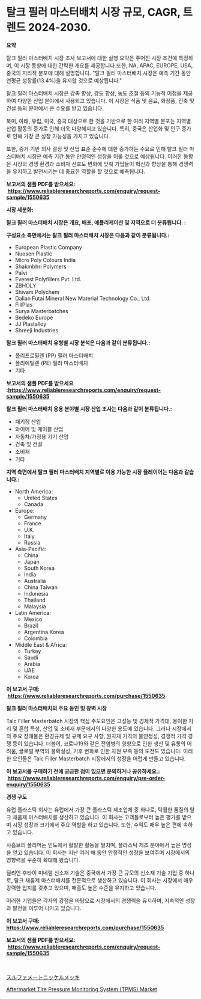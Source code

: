 <p><h1>탈크 필러 마스터배치 시장 규모, CAGR, 트렌드 2024-2030.</h1></p><p><strong>요약</strong></p>
<p><p>탈크 필러 마스터배치 시장 조사 보고서에 대한 실행 요약은 주어진 시장 조건에 특정하며, 이 시장 동향에 대한 간략한 개요를 제공합니다.또한, NA, APAC, EUROPE, USA, 중국의 지리적 분포에 대해 설명합니다. "탈크 필러 마스터배치 시장은 예측 기간 동안 연평균 성장률(13.4%)을 유지할 것으로 예상됩니다."</p><p>탈크 필러 마스터배치 시장은 감촉 향상, 강도 향상, 농도 조절 등의 기능적 이점을 제공하여 다양한 산업 분야에서 사용되고 있습니다. 이 시장은 식품 및 음료, 화장품, 건축 및 건설 등의 분야에서 큰 수요를 받고 있습니다.</p><p>북미, 아태, 유럽, 미국, 중국 대상으로 한 것을 기반으로 한 여러 지역별 분포는 지역별 산업 활동의 증가로 인해 더욱 다양해지고 있습니다. 특히, 중국은 산업화 및 인구 증가로 인해 가장 큰 성장 가능성을 가지고 있습니다.</p><p>또한, 증거 기반 의사 결정 및 산업 표준 준수에 대한 증가하는 수요로 인해 탈크 필러 마스터배치 시장은 예측 기간 동안 안정적인 성장을 이룰 것으로 예상됩니다. 이러한 동향은 시장의 경쟁 환경과 소비자 선호도 변화에 맞춰 기업들이 혁신과 향상을 통해 경쟁력을 유지하고 발전시키는 데 중요한 역할을 할 것으로 예측됩니다.</p></p>
<p><strong>보고서의 샘플 PDF를 받으세요: &nbsp;<a href="https://www.reliableresearchreports.com/enquiry/request-sample/1550635">https://www.reliableresearchreports.com/enquiry/request-sample/1550635</a></strong></p>
<p><strong>시장 세분화:</strong></p>
<p><strong> 탈크 필러 마스터배치 시장은 개요, 배포, 애플리케이션 및 지역으로 더 분류됩니다. :</strong></p>
<p><strong>구성요소 측면에서는 탈크 필러 마스터배치 시장은 다음과 같이 분류됩니다.:</strong></p>
<p><ul><li>European Plastic Company</li><li>Nuosen Plastic</li><li>Micro Poly Colours India</li><li>Shakmbhri Polymers</li><li>Palvi</li><li>Everest Polyfillers Pvt. Ltd.</li><li>ZBHOLY</li><li>Shivam Polychem</li><li>Dalian Futai Mineral New Material Technology Co., Ltd.</li><li>FillPlas</li><li>Surya Masterbatches</li><li>Bedeko Europe</li><li>JJ Plastalloy</li><li>Shreeji Industries</li></ul></p>
<p><strong> 탈크 필러 마스터배치 유형별 시장 분석은 다음과 같이 분류됩니다.:</strong></p>
<p><ul><li>폴리프로필렌 (PP) 필러 마스터배치</li><li>폴리에틸렌 (PE) 필러 마스터배치</li><li>기타</li></ul></p>
<p><strong>보고서의 샘플 PDF를 받으세요 :<a href="https://www.reliableresearchreports.com/enquiry/request-sample/1550635">https://www.reliableresearchreports.com/enquiry/request-sample/1550635</a></strong></p>
<p><strong> 탈크 필러 마스터배치 응용 분야별 시장 산업 조사는 다음과 같이 분류됩니다.:</strong></p>
<p><ul><li>패키징 산업</li><li>와이어 및 케이블 산업</li><li>자동차/가정용 기기 산업</li><li>건축 및 건설</li><li>소비재</li><li>기타</li></ul></p>
<p><strong>지역 측면에서 탈크 필러 마스터배치 지역별로 이용 가능한 시장 플레이어는 다음과 같습니다.:</strong></p>
<p><ul>
    <li>
        North America:
        <ul>
            <li>United States</li>
            <li>Canada</li>
        </ul>
    </li>
    <li>
        Europe:
        <ul>
            <li>Germany</li>
            <li>France</li>
            <li>U.K.</li>
            <li>Italy</li>
            <li>Russia</li>
        </ul>
    </li>
    <li>
        Asia-Pacific:
        <ul>
            <li>China</li>
            <li>Japan</li>
            <li>South Korea</li>
            <li>India</li>
            <li>Australia</li>
            <li>China Taiwan</li>
            <li>Indonesia</li>
            <li>Thailand</li>
            <li>Malaysia</li>
        </ul>
    </li>
    <li>
        Latin America:
        <ul>
            <li>Mexico</li>
            <li>Brazil</li>
            <li>Argentina Korea</li>
            <li>Colombia</li>
        </ul>
    </li>
    <li>
        Middle East & Africa:
        <ul>
            <li>Turkey</li>
            <li>Saudi</li>
            <li>Arabia</li>
            <li>UAE</li>
            <li>Korea</li>
        </ul>
    </li>
    </ul></p>
<p><strong>이 보고서 구매: &nbsp;<a href="https://www.reliableresearchreports.com/purchase/1550635">https://www.reliableresearchreports.com/purchase/1550635</a></strong></p>
<p><strong>탈크 필러 마스터배치의 주요 동인 및 장벽 시장</strong></p>
<p><p>Talc Filler Masterbatch 시장의 핵심 주도요인은 고성능 및 경제적 가격대, 용이한 처리 및 혼합 특성, 산업 및 소비재 부문에서의 다양한 용도에 있습니다. 그러나 시장에서의 주요 장애물은 환경규제 및 규제 요구 사항, 원자재 가격의 불안정성, 경쟁적 가격 경쟁 등이 있습니다. 더불어, 코로나19와 같은 전염병의 영향으로 인한 생산 및 유통의 어려움, 글로벌 무역의 불확실성, 기후 변화로 인한 자원 부족 등의 도전도 있습니다. 이러한 요인들은 Talc Filler Masterbatch 시장에서의 성장을 어렵게 만들고 있습니다.</p></p>
<p><strong>이 보고서를 구매하기 전에 궁금한 점이 있으면 문의하거나 공유하세요.: &nbsp;<a href="https://www.reliableresearchreports.com/enquiry/pre-order-enquiry/1550635">https://www.reliableresearchreports.com/enquiry/pre-order-enquiry/1550635</a></strong></p>
<p><strong>경쟁 구도</strong></p>
<p><p>유럽 플라스틱 회사는 유럽에서 가장 큰 플라스틱 제조업체 중 하나로, 탁월한 품질의 탈크 채움제 마스터배치를 생산하고 있습니다. 이 회사는 고객들로부터 높은 평가를 받으며 시장 성장과 크기에서 주요 역할을 하고 있습니다. 또한, 수익도 매우 높은 편에 속하고 있습니다.</p><p>샤흠브리 폴리머는 인도에서 활발한 활동을 펼치며, 플라스틱 제조 분야에서 높은 명성을 얻고 있습니다. 이 회사는 지난 여러 해 동안 안정적인 성장을 보여주며 시장에서의 영향력을 꾸준히 확대해 왔습니다.</p><p>딜리언 후타이 미네랄 신소재 기술은 중국에서 가장 큰 규모의 신소재 기술 기업 중 하나로, 탈크 채움제 마스터배치를 전문적으로 생산하고 있습니다. 이 회사는 시장에서 매우 강력한 입지를 갖추고 있으며, 매출도 높은 수준을 유지하고 있습니다.</p><p>이러한 기업들은 각자의 강점을 바탕으로 시장에서의 경쟁력을 유지하며, 지속적인 성장과 발전을 이루어 나가고 있습니다.</p></p>
<p><strong>이 보고서 구매: &nbsp; <a href="https://www.reliableresearchreports.com/purchase/1550635">https://www.reliableresearchreports.com/purchase/1550635</a></strong></p>
<p><strong>보고서의 샘플 PDF를 받으세요: &nbsp;<a href="https://www.reliableresearchreports.com/enquiry/request-sample/1550635">https://www.reliableresearchreports.com/enquiry/request-sample/1550635</a></strong><strong></strong></p>
<p>&nbsp;</p>
<p><p><a href="https://medium.com/@emmittkutch2023/%E3%82%B9%E3%83%AB%E3%83%95%E3%82%A1%E3%83%A1%E3%83%BC%E3%83%88%E3%83%8B%E3%83%83%E3%82%B1%E3%83%AB%E3%82%81%E3%81%A3%E3%81%8D%E5%B8%82%E5%A0%B4%E5%88%86%E6%9E%90-%E3%81%9D%E3%81%AEcagr-%E5%B8%82%E5%A0%B4%E3%82%BB%E3%82%B0%E3%83%A1%E3%83%B3%E3%83%86%E3%83%BC%E3%82%B7%E3%83%A7%E3%83%B3-%E3%81%8A%E3%82%88%E3%81%B3%E3%82%B0%E3%83%AD%E3%83%BC%E3%83%90%E3%83%AB%E7%94%A3%E6%A5%AD%E6%A6%82%E8%A6%81-806bd23c1d97">スルファメートニッケルメッキ</a></p><p><a href="https://eight-handstand-8fb.notion.site/Aftermarket-Tire-Pressure-Monitoring-System-TPMS-Market-Growth-Market-Trends-COVID-19-Impact-an-e64a39e39e9d426aa384b3d9d16f59f4">Aftermarket Tire Pressure Monitoring System (TPMS) Market</a></p></p>
